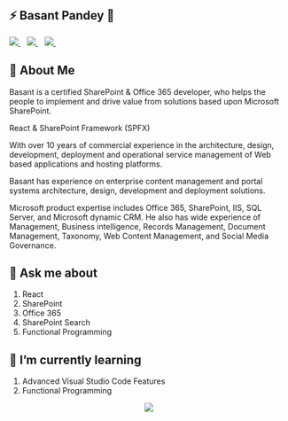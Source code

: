 ## ⚡ Basant Pandey 👋

<p>
 <a href="https://twitter.com/Basant_Pandey">
     <img src="https://img.shields.io/badge/twitter-%231DA1F2.svg?&style=for-the-badge&logo=twitter&logoColor=white&countColor=%232ea44f" />
  </a>&nbsp;&nbsp;
  <a href="https://www.linkedin.com/in/basantpandey">
     <img src="https://img.shields.io/badge/linkedin-%230077B5.svg?&style=for-the-badge&logo=linkedin&logoColor=white" />
  </a>&nbsp;&nbsp;
  <a href="https://www.instagram.com/basantpandeyji">
    <img src="https://img.shields.io/badge/instagram-%23E4405F.svg?&style=for-the-badge&logo=instagram&logoColor=white" />        
  </a>&nbsp;&nbsp; 
</p>

## 🤵 About Me
Basant is a certified SharePoint & Office 365 developer, who helps the people to implement and drive value from solutions based upon Microsoft SharePoint.

React & SharePoint Framework (SPFX)

With over 10 years of commercial experience in the architecture, design, development, deployment and operational service management of Web based applications and hosting platforms.

Basant has experience on enterprise content management and portal systems architecture, design, development and deployment solutions.

Microsoft product expertise includes Office 365, SharePoint, IIS, SQL Server, and Microsoft dynamic CRM. He also has wide experience of Management, Business intelligence, Records Management, Document Management, Taxonomy, Web Content Management, and Social Media Governance.

## 💬 Ask me about
1. React
2. SharePoint
3. Office 365
4. SharePoint Search
5. Functional Programming

## 🌱 I’m currently learning
1. Advanced Visual Studio Code Features
2. Functional Programming

<p align='center'>
      <img src="http://estruyf-github.azurewebsites.net/api/VisitorHit?user=basantpandey&repo=basantpandey&countColor=%237B1E7A" />
</p>

<!--
**BasantPandey/BasantPandey** is a ✨ _special_ ✨ repository because its `README.md` (this file) appears on your GitHub profile.

Here are some ideas to get you started:

- 🔭 I’m currently working on ...
- 🌱 I’m currently learning ...
- 👯 I’m looking to collaborate on ...
- 🤔 I’m looking for help with ...
- 💬 Ask me about ...
- 📫 How to reach me: ...
- 😄 Pronouns: ...
- ⚡ Fun fact: ...
-->
